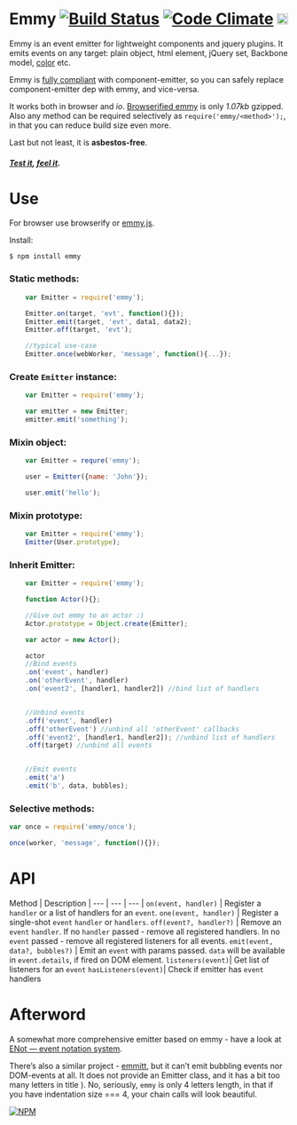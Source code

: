 # Emmy [![Build Status](https://travis-ci.org/dfcreative/emmy.svg?branch=master)](https://travis-ci.org/dfcreative/emmy)  [![Code Climate](https://codeclimate.com/github/dfcreative/emmy/badges/gpa.svg)](https://codeclimate.com/github/dfcreative/emmy) <a href="http://unlicense.org/UNLICENSE"><img src="http://upload.wikimedia.org/wikipedia/commons/6/62/PD-icon.svg" width="20"/></a>

<!--
[![browser support](https://ci.testling.com/dfcreative/emmy.png)
](https://ci.testling.com/dfcreative/emmy)
-->

Emmy is an event emitter for lightweight components and jquery plugins. It emits events on any target: plain object, html element, jQuery set, Backbone model, [color](https://github.com/dfcreative/color) etc.

Emmy is [fully compliant](https://cdn.rawgit.com/dfcreative/emmy/master/test/index.html) with component-emitter, so you can safely replace component-emitter dep with emmy, and vice-versa.

It works both in browser and _io_. [Browserified emmy](emmy.js) is only _1.07kb_ gzipped. Also any method can be required selectively as `require('emmy/<method>');`, in that you can reduce build size even more.

Last but not least, it is **asbestos-free**.


##### [Test it](https://cdn.rawgit.com/dfcreative/emmy/master/test/index.html), [feel it](http://jsfiddle.net/dfcreative/j2tquytv/).


# Use

For browser use browserify or [emmy.js](/emmy.js).

Install:

`$ npm install emmy`


### Static methods:

```js
	var Emitter = require('emmy');

	Emitter.on(target, 'evt', function(){});
	Emitter.emit(target, 'evt', data1, data2);
	Emitter.off(target, 'evt');

	//typical use-case
	Emitter.once(webWorker, 'message', function(){...});
```

### Create `Emitter` instance:

```js
	var Emitter = require('emmy');

	var emitter = new Emitter;
	emitter.emit('something');
```

### Mixin object:

```js
	var Emitter = requre('emmy');

	user = Emitter({name: 'John'});

	user.emit('hello');
```

### Mixin prototype:

```js
	var Emitter = require('emmy');
	Emitter(User.prototype);
```

### Inherit Emitter:

```js
	var Emitter = require('emmy');

	function Actor(){};

	//Give out emmy to an actor :)
	Actor.prototype = Object.create(Emitter);

	var actor = new Actor();

	actor
	//Bind events
	.on('event', handler)
	.on('otherEvent', handler)
	.on('event2', [handler1, handler2]) //bind list of handlers


	//Unbind events
	.off('event', handler)
	.off('otherEvent') //unbind all 'otherEvent' callbacks
	.off('event2', [handler1, handler2]); //unbind list of handlers
	.off(target) //unbind all events


	//Emit events
	.emit('a')
	.emit('b', data, bubbles);
```


### Selective methods:

```js
var once = require('emmy/once');

once(worker, 'message', function(){});
```


# API

Method | Description |
--- | --- | --- |
`on(event, handler)` | Register a `handler` or a list of handlers for an `event`.
`one(event, handler)` | Register a single-shot `event` `handler` or `handlers`.
`off(event?, handler?)` | Remove an `event` `handler`. If no `handler` passed - remove all registered handlers. In no `event` passed - remove all registered listeners for all events.
`emit(event, data?, bubbles?)` | Emit an `event` with params passed. `data` will be available in `event.details`, if fired on DOM element.
`listeners(event)`| Get list of listeners for an `event`
`hasListeners(event)`| Check if emitter has `event` handlers


# Afterword

A somewhat more comprehensive emitter based on emmy - have a look at [ENot — event notation system](https://github.com/dfcreative/enot).

There’s also a similar project - [emmitt](https://github.com/airportyh/emmitt), but it can’t emit bubbling events nor DOM-events at all. It does not provide an Emitter class, and it has a bit too many letters in title ). No, seriously, `emmy` is only 4 letters length, in that if you have indentation size === 4, your chain calls will look beautiful.

[![NPM](https://nodei.co/npm/emmy.png?downloads=true&downloadRank=true&stars=true)](https://nodei.co/npm/emmy/)